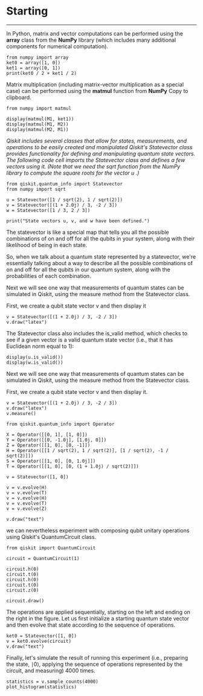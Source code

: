 # Starting
------------
In Python, matrix and vector computations can be performed using the  **array**  class from the  **NumPy**  library (which includes many additional components for numerical computation).
```
from numpy import array
ket0 = array([1, 0])
ket1 = array([0, 1])
print(ket0 / 2 + ket1 / 2)
```
Matrix multiplication (including matrix-vector multiplication as a special case) can be performed using the **matmul**  function from  **NumPy** Copy to clipboard.
```
from numpy import matmul

display(matmul(M1, ket1))
display(matmul(M1, M2))
display(matmul(M2, M1))
```
_Qiskit includes several classes that allow for states, measurements, and operations to be easily created and manipulated_
_Qiskit's  Statevector  class provides functionality for defining and manipulating quantum state vectors. The following code cell imports the  Statevector  class and defines a few vectors using it. (Note that we need the sqrt  function from the  NumPy  library to compute the square roots for the vector  u  .)_
```
from qiskit.quantum_info import Statevector
from numpy import sqrt

u = Statevector([1 / sqrt(2), 1 / sqrt(2)])
v = Statevector([(1 + 2.0j) / 3, -2 / 3])
w = Statevector([1 / 3, 2 / 3])

print("State vectors u, v, and w have been defined.")
```
The statevector is like a special map that tells you all the possible combinations of on and off for all the qubits in your system, along with their likelihood of being in each state.

So, when we talk about a quantum state represented by a statevector, we're essentially talking about a way to describe all the possible combinations of on and off for all the qubits in our quantum system, along with the probabilities of each combination.


Next we will see one way that measurements of quantum states can be simulated in Qiskit, using the  measure method from the  Statevector  class.

First, we create a qubit state vector  v  and then display it
```
v = Statevector([(1 + 2.0j) / 3, -2 / 3])
v.draw("latex")
```
The  Statevector  class also includes the  is_valid  method, which checks to see if a given vector is a valid quantum state vector (i.e., that it has Euclidean norm equal to 1):
```
display(u.is_valid())
display(w.is_valid())
```
Next we will see one way that measurements of quantum states can be simulated in Qiskit, using the  measure method from the  Statevector  class.

First, we create a qubit state vector  v  and then display it.
```
v = Statevector([(1 + 2.0j) / 3, -2 / 3])
v.draw("latex")
v.measure()
```


```
from qiskit.quantum_info import Operator

X = Operator([[0, 1], [1, 0]])
Y = Operator([[0, -1.0j], [1.0j, 0]])
Z = Operator([[1, 0], [0, -1]])
H = Operator([[1 / sqrt(2), 1 / sqrt(2)], [1 / sqrt(2), -1 / sqrt(2)]])
S = Operator([[1, 0], [0, 1.0j]])
T = Operator([[1, 0], [0, (1 + 1.0j) / sqrt(2)]])

v = Statevector([1, 0])

v = v.evolve(H)
v = v.evolve(T)
v = v.evolve(H)
v = v.evolve(T)
v = v.evolve(Z)

v.draw("text")
```
we can nevertheless experiment with composing qubit unitary operations using Qiskit's  QuantumCircuit  class.
```
from qiskit import QuantumCircuit

circuit = QuantumCircuit(1)

circuit.h(0)
circuit.t(0)
circuit.h(0)
circuit.t(0)
circuit.z(0)

circuit.draw()
```
The operations are applied sequentially, starting on the left and ending on the right in the figure. Let us first initialize a starting quantum state vector and then evolve that state according to the sequence of operations.
```
ket0 = Statevector([1, 0])
v = ket0.evolve(circuit)
v.draw("text")
```
Finally, let's simulate the result of running this experiment (i.e., preparing the state,
∣0⟩, applying the sequence of operations represented by the circuit, and measuring) 4000 times.
```
statistics = v.sample_counts(4000)
plot_histogram(statistics)
```












